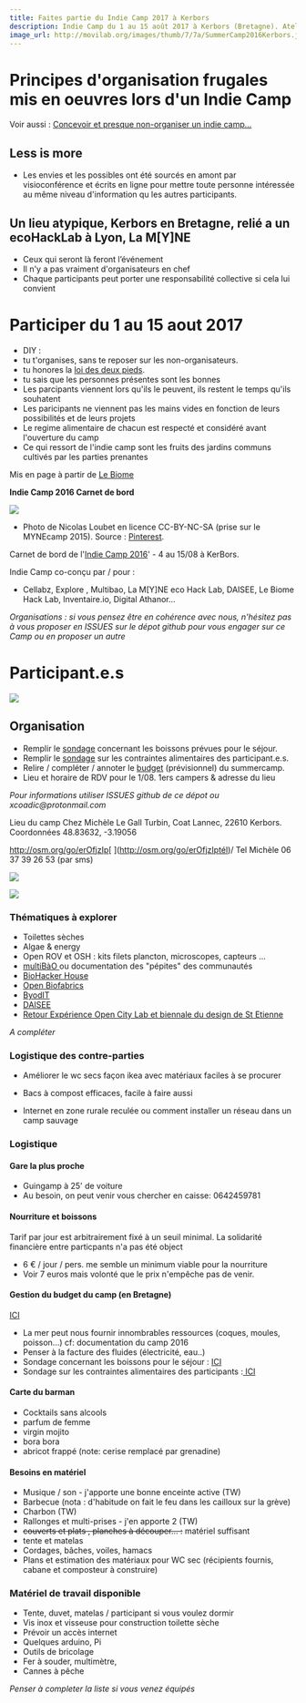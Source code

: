 ```yaml
---
title: Faites partie du Indie Camp 2017 à Kerbors
description: Indie Camp du 1 au 15 août 2017 à Kerbors (Bretagne). Ateliers, jeux, conférences, organisation, Learning by Doing. Organisations et Retours d'expériences et de pratiques qui ont eu lieu de différents Indie Camps. Makers, Hackers, Ingenious People, Ecologists, Philosophers
image_url: http://movilab.org/images/thumb/7/7a/SummerCamp2016Kerbors.jpeg/180px-SummerCamp2016Kerbors.jpeg
---
```



# Principes d'organisation frugales mis en oeuvres lors d'un Indie Camp

Voir aussi : [Concevoir et presque non-organiser un indie camp…](https://medium.com/we-are-biomers/concevoir-et-presque-non-organiser-un-summer-camp-79ae19947e08#.v3eo4hfqf)

## Less is more

* Les envies et les possibles ont été sourcés en amont par visioconférence et écrits en ligne pour mettre toute personne intéressée au même niveau d'information qu les autres participants.

## Un lieu atypique, Kerbors en Bretagne, relié a un ecoHackLab à Lyon, La M[Y]NE

* Ceux qui seront là feront l’événement
* Il n'y a pas vraiment d'organisateurs en chef
* Chaque participants peut porter une responsabilité collective si cela lui convient

# Participer du 1 au 15 aout 2017

* DIY :
 * tu t'organises, sans te reposer sur les non-organisateurs.
 * tu honores la [loi des deux pieds](https://fr.wikipedia.org/wiki/M%C3%A9thodologie_Forum_Ouvert#M.C3.A9thode).
 * tu sais que les personnes présentes sont les bonnes
* Les parcipants viennent lors qu'ils le peuvent, ils restent le temps qu'ils souhatent
* Les paricipants ne viennent pas les mains vides en fonction de leurs possibilités et de leurs projets
* Le regime alimentaire de chacun est respecté et considéré avant l'ouverture du camp
* Ce qui ressort de l'indie camp sont les fruits des jardins communs cultivés par les parties prenantes

Mis en page à partir de [Le Biome](https://github.com/LeBiome/summer_camp_2016/blob/master/README.md)


**Indie Camp 2016 Carnet de bord**

![](https://hackpad-attachments.s3.amazonaws.com/hackpad.com_LxNyipOhh0I_p.62368_1457084494142_8a87609548897e9286d4001e884bc950.jpg)

*   Photo de Nicolas Loubet en licence CC-BY-NC-SA (prise sur le MYNEcamp 2015). Source : [Pinterest](https://fr.pinterest.com/pin/188729040611270601/). 

Carnet de bord de  l'[Indie Camp 2016](https://github.com/LeBiome/summer_camp_2016/blob/master/README.md)' - 4 au 15/08 à KerBors. 


Indie Camp co-conçu par / pour :

* Cellabz, Explore , Multibao, La M[Y]NE eco Hack Lab, DAISEE, Le Biome Hack Lab, Inventaire.io, Digital Athanor...

_Organisations : si vous pensez être en cohérence avec nous, n'hésitez pas à vous proposer en ISSUES sur le dépot github pour vous engager sur ce Camp ou en proposer un autre_

# Participant.e.s

![](http://movilab.org/images/9/92/AlbumsharypicSummerCamp2016Kerbors.png)

## Organisation

*   Remplir le [sondage](https://docs.google.com/forms/d/1ajXK5g2ZABNEu5uS4aebo-UGyRUy_0Oi5uiWVw2A4iE/viewform)  concernant les boissons prévues pour le séjour. 
*   Remplir le [sondage](https://docs.google.com/forms/d/1LAzx6Xq3bG9rp_NRn4Q-PXiht_xRT6vI1nYQ5WvNVek/viewform) sur les contraintes alimentaires des participant.e.s.
*   Relire / compléter / annoter le [budget](https://docs.google.com/spreadsheets/d/1nMY2ziEzQi8kptmyg3vIZqzTSqnBMsnr5FJXuPn1KL4/edit?usp=sharing) (prévisionnel) du summercamp.
*   Lieu et horaire de RDV pour le 1/08. 1ers campers & adresse du lieu

_Pour informations utiliser ISSUES github de ce dépot ou xcoadic@protonmail.com_

Lieu du camp Chez Michèle Le Gall Turbin, Coat Lannec, 22610 Kerbors. Coordonnées 48.83632, -3.19056 

[](http://osm.org/go/erOfjzIp)http://osm.org/go/erOfjzIp[ ](http://osm.org/go/erOfjzIptél)/ Tel Michèle 06 37 39 26 53 (par sms)

![](https://hackpad-attachments.s3.amazonaws.com/hackpad.com_LxNyipOhh0I_p.594514_1469543819719_CoatLannec-carte1.png)

![](https://framapic.org/vGptG2DMS7xv/3o6YnXFm8Blz)

### Thématiques à explorer

*   Toilettes sèches
*   Algae & energy
*   Open ROV et OSH : kits filets plancton, microscopes, capteurs ...
*   [multiBàO ](http://www.multibao.org/) ou documentation des "pépites" des communautés
*   [BioHacker House](https://github.com/LeBiome/biohacker_house_project/blob/master/README.md)
*   [Open Biofabrics](https://github.com/OpenBioFabrics/scoby) 
*   [ByodIT](https://lebiome.github.io/#LeBiome/winogradsky_project)
*   [DAISEE](http://daisee.org/)
*   [Retour Expérience Open City Lab et biennale du design de St Etienne](http://movilab.org/index.php?title=Portail:Dm1TL/triptyque)

_A compléter_

### Logistique des contre-parties

* Améliorer le wc secs façon ikea avec matériaux faciles à se procurer

* Bacs à compost efficaces, facile à faire aussi

* Internet en zone rurale reculée ou comment installer un réseau dans un camp sauvage


### Logistique

#### Gare la plus proche

*   Guingamp à 25' de voiture
*   Au besoin, on peut venir vous chercher en caisse: 0642459781

#### Nourriture et boissons

Tarif par jour est arbitrairement fixé à un seuil minimal. La solidarité financière entre particpants n'a pas été object

*   6 € / jour / pers. me semble un minimum viable pour la nourriture
*   Voir 7 euros mais volonté que le prix n'empêche pas de venir.

#### Gestion du budget du camp (en Bretagne)

[ICI](https://docs.google.com/spreadsheets/d/1nMY2ziEzQi8kptmyg3vIZqzTSqnBMsnr5FJXuPn1KL4/edit?usp=sharing) 
* La mer peut nous fournir innombrables ressources (coques, moules, poisson...) cf: documentation du camp 2016
* Penser à la facture des fluides (électricité, eau..)
* Sondage concernant les boissons pour le séjour : [ICI](https://docs.google.com/forms/d/1ajXK5g2ZABNEu5uS4aebo-UGyRUy_0Oi5uiWVw2A4iE/viewform) 
* Sondage sur les contraintes alimentaires des participants :[ ICI](https://docs.google.com/forms/d/1LAzx6Xq3bG9rp_NRn4Q-PXiht_xRT6vI1nYQ5WvNVek/viewform) 

#### Carte du barman

*   Cocktails sans alcools
 *   parfum de femme
 *   virgin mojito
 *   bora bora
 *   abricot frappé (note: cerise remplacé par grenadine)
#### Besoins en matériel

*   Musique / son - j'apporte une bonne enceinte active (TW) 
*   Barbecue (nota : d'habitude on fait le feu dans les cailloux sur la grève)
*   Charbon (TW)
*   Rallonges et multi-prises - j'en apporte 2 (TW)
*   <s>couverts et plats , planches à découper... :</s> matériel suffisant 
*   tente et matelas
*   Cordages, bâches, voiles, hamacs
*   Plans et estimation des matériaux pour WC sec (récipients fournis, cabane et composteur à construire)

### Matériel de travail disponible

*   Tente, duvet, matelas / participant si vous voulez dormir 
*   Vis inox et visseuse pour construction toilette sèche
*   Prévoir un accès internet
*   Quelques arduino, Pi
*   Outils de bricolage 
*   Fer à souder, multimètre, 
*   Cannes à pêche

_Penser à completer la liste si vous venez équipés_
